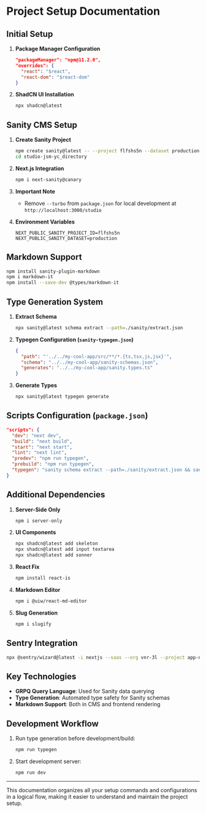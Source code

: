 # Project Setup Documentation

## Initial Setup
1. **Package Manager Configuration**
   ```json
   "packageManager": "npm@11.2.0",
   "overrides": {
     "react": "$react",
     "react-dom": "$react-dom"
   }
   ```

2. **ShadCN UI Installation**
   ```bash
   npx shadcn@latest
   ```

## Sanity CMS Setup
1. **Create Sanity Project**
   ```bash
   npm create sanity@latest -- --project flfshs5n --dataset production --template clean --typescript --output-path studio-jsm-yc_directory
   cd studio-jsm-yc_directory
   ```

2. **Next.js Integration**
   ```bash
   npm i next-sanity@canary
   ```

3. **Important Note**
   - Remove `--turbo` from `package.json` for local development at `http://localhost:3000/studio`

4. **Environment Variables**
   ```
   NEXT_PUBLIC_SANITY_PROJECT_ID=flfshs5n
   NEXT_PUBLIC_SANITY_DATASET=production
   ```

## Markdown Support
```bash
npm install sanity-plugin-markdown
npm i markdown-it
npm install --save-dev @types/markdown-it
```

## Type Generation System
1. **Extract Schema**
   ```bash
   npx sanity@latest schema extract --path=./sanity/extract.json
   ```

2. **Typegen Configuration (`sanity-typegen.json`)**
   ```json
   {
     "path": "'../../my-cool-app/src/**/*.{ts,tsx,js,jsx}'",
     "schema": "../../my-cool-app/sanity-schemas.json",
     "generates": "../../my-cool-app/sanity.types.ts"
   }
   ```

3. **Generate Types**
   ```bash
   npx sanity@latest typegen generate
   ```

## Scripts Configuration (`package.json`)
```json
"scripts": {
  "dev": "next dev",
  "build": "next build",
  "start": "next start",
  "lint": "next lint",
  "predev": "npm run typegen",
  "prebuild": "npm run typegen",
  "typegen": "sanity schema extract --path=./sanity/extract.json && sanity typegen generate"
}
```

## Additional Dependencies
1. **Server-Side Only**
   ```bash
   npm i server-only
   ```

2. **UI Components**
   ```bash
   npx shadcn@latest add skeleton
   npx shadcn@latest add input textarea
   npx shadcn@latest add sonner
   ```

3. **React Fix**
   ```bash
   npm install react-is
   ```

4. **Markdown Editor**
   ```bash
   npm i @uiw/react-md-editor
   ```

5. **Slug Generation**
   ```bash
   npm i slugify
   ```

## Sentry Integration
```bash
npx @sentry/wizard@latest -i nextjs --saas --org vnr-3l --project app-name
```

## Key Technologies
- **GRPQ Query Language**: Used for Sanity data querying
- **Type Generation**: Automated type safety for Sanity schemas
- **Markdown Support**: Both in CMS and frontend rendering

## Development Workflow
1. Run type generation before development/build:
   ```bash
   npm run typegen
   ```
2. Start development server:
   ```bash
   npm run dev
   ```

---

This documentation organizes all your setup commands and configurations in a logical flow, making it easier to understand and maintain the project setup.
